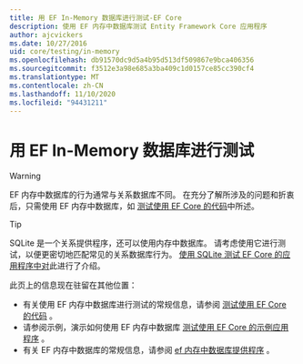 ```yaml
---
title: 用 EF In-Memory 数据库进行测试-EF Core
description: 使用 EF 内存中数据库测试 Entity Framework Core 应用程序
author: ajcvickers
ms.date: 10/27/2016
uid: core/testing/in-memory
ms.openlocfilehash: db91570dc9d5a4b95d513df509867e9bca406356
ms.sourcegitcommit: f3512e3a98e685a3ba409c1d0157ce85cc390cf4
ms.translationtype: MT
ms.contentlocale: zh-CN
ms.lasthandoff: 11/10/2020
ms.locfileid: "94431211"
---
```

# <a name="testing-with-the-ef-in-memory-database"></a>用 EF In-Memory 数据库进行测试

> [!WARNING]
> EF 内存中数据库的行为通常与关系数据库不同。
> 在充分了解所涉及的问题和折衷后，只需使用 EF 内存中数据库，如 [测试使用 EF Core 的代码](xref:core/testing/index)中所述。  

> [!TIP]
> SQLite 是一个关系提供程序，还可以使用内存中数据库。
> 请考虑使用它进行测试，以便更密切地匹配常见的关系数据库行为。
> [使用 SQLite 测试 EF Core 的应用程序中对](xref:core/testing/sqlite)此进行了介绍。

此页上的信息现在驻留在其他位置：

* 有关使用 EF 内存中数据库进行测试的常规信息，请参阅 [测试使用 EF Core 的代码](xref:core/testing/index) 。
* 请参阅示例，演示如何使用 EF 内存中数据库 [测试使用 EF Core 的示例应用程序](xref:core/testing/testing-sample) 。
* 有关 EF 内存中数据库的常规信息，请参阅 [ef 内存中数据库提供程序](xref:core/providers/in-memory/index) 。
